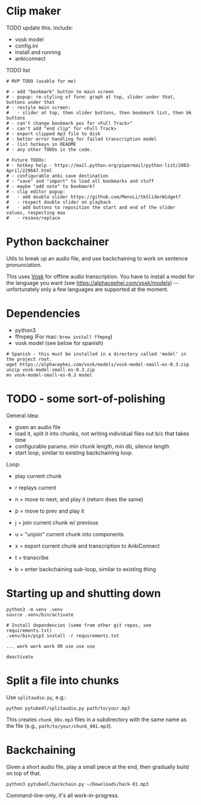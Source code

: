 # Clip maker

TODO update this.  include:

* vosk model
* config.ini
* install and running
* ankiconnect


TODO list

```
# MVP TODO (usable for me)

# - add "bookmark" button to main screen
# - popup: re-styling of form: graph at top, slider under that, buttons under that
# - restyle main screen:
#   - slider at top, then slider buttons, then bookmark list, then bk buttons
# - can't change bookmark pos for <Full Track>"
# - can't add "end clip" for <Full Track>
# - export clipped mp3 file to disk
# - better error handling for failed transcription model
# - list hotkeys in README
# - any other TODOs in the code.

# Future TODOs:
# - hotkey help - https://mail.python.org/pipermail/python-list/2003-April/229647.html
# - configurable anki save destination
# - "save" and "import" to load all bookmarks and stuff
# - maybe "add note" to bookmark?
# - clip editor popup:
#   - add double slider https://github.com/MenxLi/tkSliderWidget?
#   - respect double slider on playback
#   - add buttons to reposition the start and end of the slider values, respecting max
#   - resave/replace
```


# Python backchainer

Utils to break up an audio file, and use backchaining to work on sentence pronunciation.

This uses [Vosk](https://github.com/alphacep/vosk-api) for offline audio transcription.  You have to install a model for the language you want (see https://alphacephei.com/vosk/models) -- unfortunately only a few languages are supported at the moment.

# Dependencies

* python3
* ffmpeg (For mac: `brew install ffmpeg`)
* vosk model (see below for spanish)

```
# Spanish - this must be installed in a directory called 'model' in the project root.
wget https://alphacephei.com/vosk/models/vosk-model-small-es-0.3.zip
unzip vosk-model-small-es-0.3.zip 
mv vosk-model-small-es-0.3 model
```

# TODO - some sort-of-polishing

General idea:

* given an audio file
* load it, split it into chunks, not writing individual files out b/c that takes time
* configurable params: min chunk length, min db, silence length
* start loop, similar to existing backchaining loop.

Loop:

* play current chunk
* r replays current
* n = move to next, and play it (return does the same)
* p = move to prev and play it
* j = join current chunk w/ previous
* u = "unjoin" current chunk into components
* x = export current chunk and transcription to AnkiConnect
* t = transcribe

* b = enter backchaining sub-loop, similar to existing thing


# Starting up and shutting down

```
python3 -m venv .venv
source .venv/bin/activate

# Install dependencies (some from other git repos, see requirements.txt)
.venv/bin/pip3 install -r requirements.txt

... work work work OR use use use

deactivate
```

# Split a file into chunks

Use `splitaudio.py`, e.g.:

```
python pytubedl/splitaudio.py path/to/your.mp3
```

This creates `chunk_00x.mp3` files in a subdirectory with the same name as the file (e.g., `path/to/your/chunk_001.mp3`).

# Backchaining

Given a short audio file, play a small piece at the end, then gradually build on top of that.

```
python3 pytubedl/backchain.py ~/Downloads/hack-01.mp3
```

Command-line-only, it's all work-in-progress.

